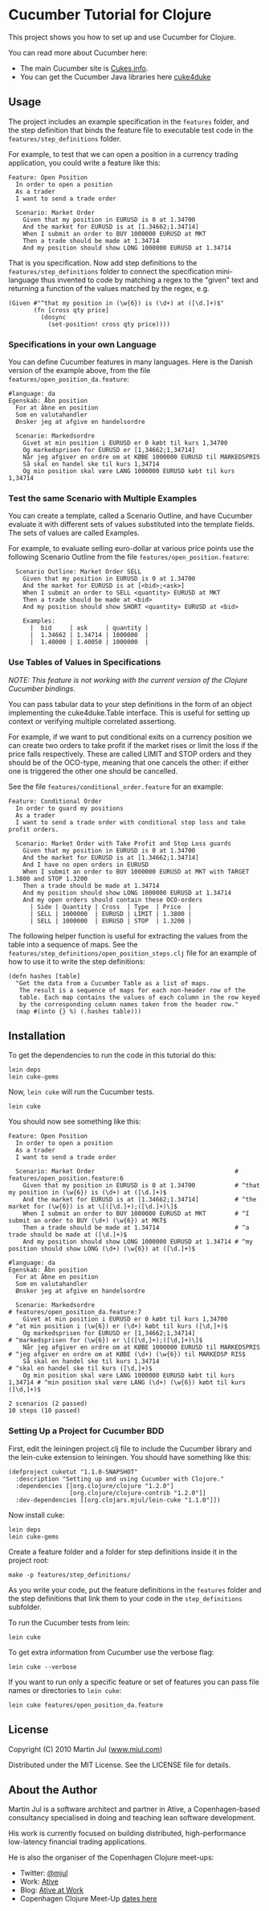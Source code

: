 # Cucumber Tutorial for Clojure

This project shows you how to set up and use Cucumber for Clojure.

You can read more about Cucumber here:

* The main Cucumber site is [Cukes.info](http://cukes.info/).
* You can get the Cucumber Java libraries here [cuke4duke](http://wiki.github.com/aslakhellesoy/cuke4duke/)

## Usage

The project includes an example specification in the `features`
folder, and the step definition that binds the feature file to
executable test code in the `features/step_definitions` folder.

For example, to test that we can open a position in a currency trading
application, you could write a feature like this:

    Feature: Open Position
      In order to open a position
      As a trader
      I want to send a trade order
    
      Scenario: Market Order
        Given that my position in EURUSD is 0 at 1.34700
        And the market for EURUSD is at [1.34662;1.34714]
        When I submit an order to BUY 1000000 EURUSD at MKT
        Then a trade should be made at 1.34714
        And my position should show LONG 1000000 EURUSD at 1.34714

That is you specification.  Now add step definitions to the
`features/step_definitions` folder to connect the specification
mini-language thus invented to code by matching a regex to the "given"
text and returning a function of the values matched by the regex,
e.g.
  
    (Given #"^that my position in (\w{6}) is (\d+) at ([\d.]+)$"
           (fn [cross qty price]
             (dosync 
               (set-position! cross qty price))))

### Specifications in your own Language    
You can define Cucumber features in many languages. Here is the Danish
version of the example above, from the file
`features/open_position_da.feature`:

    #language: da
    Egenskab: Åbn position
      For at åbne en position
      Som en valutahandler
      Ønsker jeg at afgive en handelsordre
    
      Scenarie: Markedsordre
        Givet at min position i EURUSD er 0 købt til kurs 1,34700
        Og markedsprisen for EURUSD er [1,34662;1,34714]
        Når jeg afgiver en ordre om at KØBE 1000000 EURUSD til MARKEDSPRIS
        Så skal en handel ske til kurs 1,34714
        Og min position skal være LANG 1000000 EURUSD købt til kurs 1,34714

### Test the same Scenario with Multiple Examples 
You can create a template, called a Scenario Outline, and have
Cucumber evaluate it with different sets of values substituted into
the template fields. The sets of values are called Examples.

For example, to evaluate selling euro-dollar at various price points
use the following Scenario Outline from the file 
`features/open_position.feature`:

      Scenario Outline: Market Order SELL
        Given that my position in EURUSD is 0 at 1.34700
        And the market for EURUSD is at [<bid>;<ask>]
        When I submit an order to SELL <quantity> EURUSD at MKT
        Then a trade should be made at <bid>
        And my position should show SHORT <quantity> EURUSD at <bid>
    
        Examples:
          |  bid     | ask     | quantity |
          |  1.34662 | 1.34714 | 1000000  |
          |  1.40000 | 1.40050 | 1000000  |

### Use Tables of Values in Specifications
*NOTE: This feature is not working with the current version of the
Clojure Cucumber bindings.*

You can pass tabular data to your step definitions in the form of an
object implementing the cuke4duke.Table interface. This is useful for
setting up context or verifying multiple correlated assertiong.

For example, if we want to put conditional exits on a currency
position we can create two orders to take profit if the market rises
or limit the loss if the price falls respectively. These are called
LIMIT and STOP orders and they should be of the OCO-type, meaning that
one cancels the other: if either one is triggered the other one should
be cancelled.

See the file `features/conditional_order.feature` for an example:

    Feature: Conditional Order
      In order to guard my positions
      As a trader
      I want to send a trade order with conditional stop loss and take profit orders.
    
      Scenario: Market Order with Take Profit and Stop Loss guards
        Given that my position in EURUSD is 0 at 1.34700
        And the market for EURUSD is at [1.34662;1.34714]
        And I have no open orders in EURUSD
        When I submit an order to BUY 1000000 EURUSD at MKT with TARGET 1.3800 and STOP 1.3200
        Then a trade should be made at 1.34714
        And my position should show LONG 1000000 EURUSD at 1.34714
        And my open orders should contain these OCO-orders
          | Side | Quantity | Cross  | Type  | Price  | 
          | SELL | 1000000  | EURUSD | LIMIT | 1.3800 | 
          | SELL | 1000000  | EURUSD | STOP  | 1.3200 |

The following helper function is useful for extracting the values from
the table into a sequence of maps. See the
`features/step_definitions/open_position_steps.clj` file for an
example of how to use it to write the step definitions:

    (defn hashes [table]
      "Get the data from a Cucumber Table as a list of maps.
       The result is a sequence of maps for each non-header row of the
       table. Each map contains the values of each column in the row keyed
       by the corresponding column names taken from the header row."
      (map #(into {} %) (.hashes table)))
    
## Installation

To get the dependencies to run the code in this tutorial do this:

    lein deps
    lein cuke-gems

Now, `lein cuke` will run the Cucumber tests.

    lein cuke

You should now see something like this:

    Feature: Open Position
      In order to open a position
      As a trader
      I want to send a trade order
    
      Scenario: Market Order                                       # features/open_position.feature:6
        Given that my position in EURUSD is 0 at 1.34700           # ^that my position in (\w{6}) is (\d+) at ([\d.]+)$
        And the market for EURUSD is at [1.34662;1.34714]          # ^the market for (\w{6}) is at \[([\d.]+);([\d.]+)\]$
        When I submit an order to BUY 1000000 EURUSD at MKT        # ^I submit an order to BUY (\d+) (\w{6}) at MKT$
        Then a trade should be made at 1.34714                     # ^a trade should be made at ([\d.]+)$
        And my position should show LONG 1000000 EURUSD at 1.34714 # ^my position should show LONG (\d+) (\w{6}) at ([\d.]+)$
    
    #language: da
    Egenskab: Åbn position
      For at åbne en position
      Som en valutahandler
      Ønsker jeg at afgive en handelsordre
    
      Scenarie: Markedsordre                                                   # features/open_position_da.feature:7
        Givet at min position i EURUSD er 0 købt til kurs 1,34700              # ^at min position i (\w{6}) er (\d+) købt til kurs ([\d,]+)$
        Og markedsprisen for EURUSD er [1,34662;1,34714]                       # ^markedsprisen for (\w{6}) er \[([\d,]+);([\d,]+)\]$
        Når jeg afgiver en ordre om at KØBE 1000000 EURUSD til MARKEDSPRIS     # ^jeg afgiver en ordre om at KØBE (\d+) (\w{6}) til MARKEDSP RIS$
        Så skal en handel ske til kurs 1,34714                                 # ^skal en handel ske til kurs ([\d,]+)$
        Og min position skal være LANG 1000000 EURUSD købt til kurs 1,34714 # ^min position skal være LANG (\d+) (\w{6}) købt til kurs  ([\d,]+)$
    
    2 scenarios (2 passed)
    10 steps (10 passed)

### Setting Up a Project for Cucumber BDD

First, edit the leiningen project.clj file to include the Cucumber
library and the lein-cuke extension to leiningen. You should have
something like this:


    (defproject cuketut "1.1.0-SNAPSHOT"
      :description "Setting up and using Cucumber with Clojure."
      :dependencies [[org.clojure/clojure "1.2.0"]
                     [org.clojure/clojure-contrib "1.2.0"]]
      :dev-dependencies [[org.clojars.mjul/lein-cuke "1.1.0"]])


Now install cuke: 

    lein deps
    lein cuke-gems

Create a feature folder and a folder for step definitions inside it in
the project root:

    make -p features/step_definitions/
   
As you write your code, put the feature definitions in the `features`
folder and the step definitions that link them to your code in the
`step_definitions` subfolder.

To run the Cucumber tests from lein:

    lein cuke 

To get extra information from Cucumber use the verbose flag:

    lein cuke --verbose

If you want to run only a specific feature or set of features you can
pass file names or directories to `lein cuke`:

    lein cuke features/open_position_da.feature


## License

Copyright (C) 2010 Martin Jul (www.mjul.com)

Distributed under the MIT License. See the LICENSE file for details.


## About the Author

Martin Jul is a software architect and partner in Ative, a
Copenhagen-based consultancy specialised in doing and teaching lean
software development.

His work is currently focused on building distributed,
high-performance low-latency financial trading applications.

He is also the organiser of the Copenhagen Clojure meet-ups:

* Twitter: [@mjul](http://twitter.com/mjul)
* Work: [Ative](http://www.ative.dk) 
* Blog: [Ative at Work](http://community.ative.dk/blogs/)
* Copenhagen Clojure Meet-Up [dates here](http://www.ative.dk/om-ative/arrangementer.aspx)
